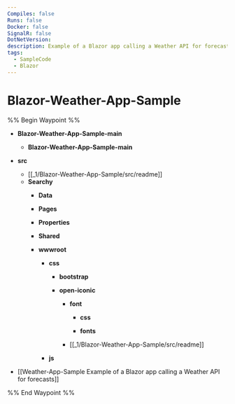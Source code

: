 ```yaml
---
Compiles: false
Runs: false
Docker: false
SignalR: false
DotNetVersion: 
description: Example of a Blazor app calling a Weather API for forecasts
tags:
  - SampleCode
  - Blazor
---
```



# Blazor-Weather-App-Sample

%% Begin Waypoint %%
- **Blazor-Weather-App-Sample-main**
	- **Blazor-Weather-App-Sample-main**
- **src**
	- [[_1/Blazor-Weather-App-Sample/src/readme]]
	- **Searchy**
		- **Data**

		- **Pages**

		- **Properties**

		- **Shared**

		- **wwwroot**
			- **css**
				- **bootstrap**

				- **open-iconic**
					- **font**
						- **css**

						- **fonts**

					- [[_1/Blazor-Weather-App-Sample/src/readme]]
			- **js**

- [[Weather-App-Sample Example of a Blazor app calling a Weather API for forecasts]]

%% End Waypoint %%
 